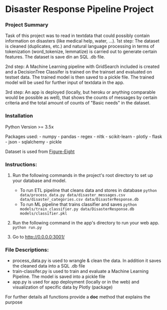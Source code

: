 # Disaster Response Pipeline Project
### Project Summary
Task of this project was to read in textdata that could possibly contain information on disasters (like medical help, water, ...). 
1st step: The dataset is cleaned (duplicates, etc.) and natural language processing in terms of tokenization (word_tokenize, lemmatize) is carried out to generate certain features. The dataset is save din an SQL .db file.

2nd step: A Machine Learning pipeline with GridSearch included is created and a DecisionTree Classifer is trained on the trainset and evaluated on testset data. The trained model is then saved to a pickle file. The trained model will be used for further input of textdata in the app.

3rd step: An app is deployed (locally, but heroku or anything comparable would be possible as well), that shows the counts of messages by certain criteria and the total amount of counts of "Basic needs" in the dataset.



### Installation
Python Version >= 3.5x

Packages used:
	- numpy
    - pandas
    - regex
    - nltk
    - scikit-learn
    - plotly
    - flask
    - json
    - sqlalchemy
    - pickle

Dataset is used from [Figure-Eight](https://www.figure-eight.com/)

### Instructions:
1. Run the following commands in the project's root directory to set up your database and model.

    - To run ETL pipeline that cleans data and stores in database
        `python data/process_data.py data/disaster_messages.csv data/disaster_categories.csv data/DisasterResponse.db`
    - To run ML pipeline that trains classifier and saves
        `python models/train_classifier.py data/DisasterResponse.db models/classifier.pkl`

2. Run the following command in the app's directory to run your web app.
    `python run.py`

3. Go to http://0.0.0.0:3001/

### File Descriptions:
- process_data.py is used to wrangle & clean the data. In addition it saves the cleaned data into a SQL .db file
- train-classifer.py is used to train and evaluate a Machine Learning Pipeline. The model is saved into a pickle file
- app.py is used for app deployment (locally or in the web) and visualization of specific data by Plotly (package)

For further details all functions provide a __doc__ method that explains the purpose
